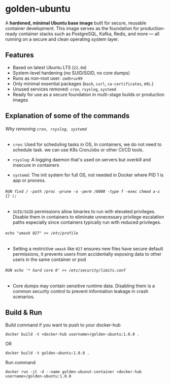 # golden-ubuntu

A **hardened, minimal Ubuntu base image** built for secure, reusable container development. This image serves as the foundation for production-ready container stacks such as PostgreSQL, Kafka, Redis, and more — all running on a secure and clean operating system layer.

## Features

-   Based on latest Ubuntu LTS (`22.04`)
-   System-level hardening (no SUID/SGID, no core dumps)
-   Runs as non-root user: `imdhruv99`
-   Only minimal essential packages (`bash`, `curl`, `ca-certificates`, etc.)
-   Unused services removed: `cron`, `rsyslog`, `systemd`
-   Ready for use as a secure foundation in multi-stage builds or production images

## Explanation of some of the commands

###### Why removing `cron, rsyslog, systemd`

-   `cron`: Used for scheduling tasks in OS, In containers, we do not need to schedule task. we can use K8s CronJobs or other CI/CD tools.

-   `rsyslog`: A logging daemon that's used on servers but overkill and insecure in containers

-   `systemd`: The init system for full OS, not needed in Docker where PID 1 is app or process.

###### `RUN find / -path /proc -prune -o -perm /6000 -type f -exec chmod a-s {} \;`

-   `SUID/SGID` permissions allow binaries to run with elevated privileges. Disable them in containers to eliminate unnecessary privilege escalation paths especially since containers typically run with reduced privileges.

###### `echo "umask 027" >> /etc/profile`

-   Setting a restrictive `umask` like `027` ensures new files have secure default permissions, it prevents users from accidentally exposing data to other users in the same container or pod

###### `RUN echo '* hard core 0' >> /etc/security/limits.conf`

-   Core dumps may contain sensitive runtime data. Disabling them is a common security control to prevent information leakage in crash scenarios.

## Build & Run

Build command if you want to push to your docker-hub

```
docker build -t <docker-hub username>/golden-ubuntu:1.0.0 .
```

OR

```
docker build -t golden-ubuntu:1.0.0 .
```

Run command

```
docker run -it -d --name golden-ubunut-container <docker-hub username>/golden-ubuntu:1.0.0
```
